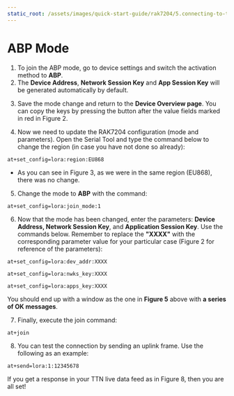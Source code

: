 ```yaml
---
static_root: /assets/images/quick-start-guide/rak7204/5.connecting-to-ttn/abp
---
```

# ABP Mode
1. To join the ABP mode, go to device settings and switch the activation method to **ABP**.
2. The **Device Address**, **Network Session Key** and **App Session Key** will be generated automatically by default.

<rk-img
  :src="`${$frontmatter.static_root}/bs9ladvinybe4v0fqowm.png`"
  width="100%"
  figure-number="1"
  caption="Switching to ABP mode"
/>

3. Save the mode change and return to the **Device Overview page**. You can copy the keys by pressing the button after the value fields marked in red in Figure 2.


<rk-img
  :src="`${$frontmatter.static_root}/ytbwh3dd3u6ul6mw174p.png`"
  width="100%"
  figure-number="2"
  caption="ABP parameters screen"
/>

4. Now we need to update the RAK7204 configuration (mode and parameters). Open the Serial Tool and type the command below to change the region (in case you have not done so already):

```
at+set_config=lora:region:EU868
```
- As you can see in Figure 3, as we were in the same region (EU868), there was no change.

<rk-img
  :src="`${$frontmatter.static_root}/gkaye44gsjjuxhtptjmv.png`"
  width="100%"
  figure-number="3"
  caption="Region setup"
/>

5. Change the mode to **ABP** with the command:
```
at+set_config=lora:join_mode:1
```
<rk-img
  :src="`${$frontmatter.static_root}/xxgmfyq9dkgzu7hcfq4g.png`"
  width="100%"
  figure-number="4"
  caption="Join mode setup"
/>

6. Now that the mode has been changed, enter the parameters: **Device Address, Network  Session Key**, and **Application Session Key**. Use the commands below. Remember to replace the **"XXXX"** with the corresponding parameter value for your particular case (Figure 2 for reference of the parameters):

```
at+set_config=lora:dev_addr:XXXX
```
```
at+set_config=lora:nwks_key:XXXX
```
```
at+set_config=lora:apps_key:XXXX
```

<rk-img
  :src="`${$frontmatter.static_root}/yjupd0dh7ytr1rzqe118.png`"
  width="100%"
  figure-number="5"
  caption="Setting up the RAK7204 ABP parameters"
/>

You should end up with a window as the one in **Figure 5** above with **a series of OK messages**.

7. Finally, execute the join command:
```
at+join
```

<rk-img
  :src="`${$frontmatter.static_root}/y81mijqfbzfvhxlvt8qm.png`"
  width="100%"
  figure-number="6"
  caption="Join command"
/>

8. You can test the connection by sending an uplink frame. Use the following as an example:
```
at+send=lora:1:12345678
```
<rk-img
  :src="`${$frontmatter.static_root}/tfs0ngbmzluoex9gl3kn.png`"
  width="100%"
  figure-number="7"
  caption="Sending an uplink frame"
/>

If you get a response in your TTN live data feed as in Figure 8, then you are all set!

<rk-img
  :src="`${$frontmatter.static_root}/uos1gg9ucwza8nmlt3v6.png`"
  width="100%"
  figure-number="8"
  caption="Sending Data to TTN from RAK7204"
/>
